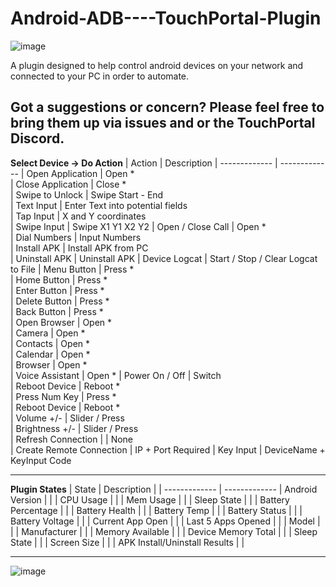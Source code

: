 # Android-ADB----TouchPortal-Plugin
![image](https://user-images.githubusercontent.com/76603653/209237634-dbe486c4-1bf1-4bbe-bcf8-fc19c3dbb05f.png)


A plugin designed to help control android devices on your network and connected to your PC in order to automate.

Got a suggestions or concern?
Please feel free to bring them up via issues and or the TouchPortal Discord.
---

**Select Device -> Do Action**
| Action |  Description 
| ------------- | ------------- 
| Open Application  | Open *  
| Close Application  | Close *  
| Swipe to Unlock  | Swipe Start - End  
| Text Input | Enter Text into potential fields  
| Tap Input | X and Y coordinates  
| Swipe Input | Swipe X1 Y1 X2 Y2 
| Open / Close Call |  Open *     
| Dial Numbers | Input Numbers    
| Install APK | Install APK from PC   
| Uninstall APK | Uninstall APK 
| Device Logcat | Start / Stop / Clear Logcat to File 
| Menu Button |  Press *     
| Home Button |  Press *     
| Enter Button | Press *  
| Delete Button |  Press *  
| Back Button |    Press *    
| Open Browser | Open *  
| Camera | Open *  
| Contacts | Open *   
| Calendar | Open *   
| Browser | Open *   
| Voice Assistant | Open * 
| Power On / Off  |  Switch   
| Reboot Device  |  Reboot *  
| Press Num Key  |  Press *   
| Reboot Device  |  Reboot *   
| Volume +/-  |  Slider / Press   
| Brightness +/-  |  Slider / Press   
| Refresh Connection  |     | None       
| Create Remote Connection  | IP + Port Required
| Key Input  | DeviceName + KeyInput Code    


---
**Plugin States**
| State |  Description | 
| ------------- | ------------- 
| Android Version  | |
| CPU Usage  | |
| Mem Usage  | |
| Sleep State  | |
| Battery Percentage |  |
| Battery Health |  |
| Battery Temp | |
| Battery Status |  |
| Battery Voltage |  |
| Current App Open  | |
| Last 5 Apps Opened  | |
| Model |  |
| Manufacturer |  |
| Memory Available |  |
| Device Memory Total |  |
| Sleep State |  |
| Screen Size |  |
| APK Install/Uninstall Results |  |




---------------------------------------
![image](https://user-images.githubusercontent.com/76603653/155468451-8c5f847a-9d11-49cb-88d3-69d264d946f6.png)

